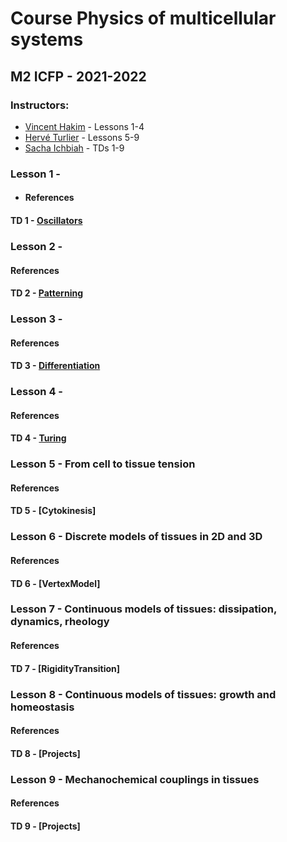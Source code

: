 # Course Physics of multicellular systems
## M2 ICFP - 2021-2022
### Instructors: 
- [Vincent Hakim](mailto:vincent.hakim@ens.fr) - Lessons 1-4
- [Hervé Turlier](mailto:herve.turlier@college-de-france.fr) - Lessons 5-9
- [Sacha Ichbiah](mailto:sacha.ichbiah@college-de-france.fr) - TDs 1-9


### Lesson 1 -
 * #### References
#### TD 1 - [Oscillators](https://github.com/hturlier/M2ICFP/tree/main/Ichbiah/TD_1-Oscillators)


### Lesson 2 -
#### References
#### TD 2 - [Patterning](https://github.com/hturlier/M2ICFP/tree/main/Ichbiah/TD_2-Patterning)


### Lesson 3 -
#### References
#### TD 3 - [Differentiation](https://github.com/hturlier/M2ICFP/tree/main/Ichbiah/TD_3-Differentiation)


### Lesson 4 -
#### References
#### TD 4 - [Turing](https://github.com/hturlier/M2ICFP/tree/main/Ichbiah/TD_4-Turing)


### Lesson 5 - From cell to tissue tension
#### References
#### TD 5 - [Cytokinesis]


### Lesson 6 - Discrete models of tissues in 2D and 3D
#### References
#### TD 6 - [VertexModel]


### Lesson 7 - Continuous models of tissues: dissipation, dynamics, rheology
#### References
#### TD 7 - [RigidityTransition]


### Lesson 8 - Continuous models of tissues: growth and homeostasis
#### References
#### TD 8 - [Projects]


### Lesson 9 - Mechanochemical couplings in tissues
#### References
#### TD 9 - [Projects]
